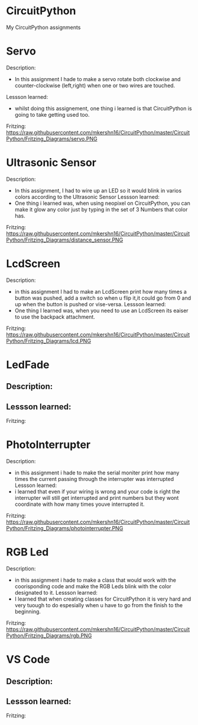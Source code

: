 # CircuitPython
My CircuitPython assignments

# Servo
Description:
- In this assignment I hade to make a servo rotate both clockwise and counter-clockwise (left,right) when one or two wires are touched.

Lessson learned:
- whilst doing this assignement, one thing i learned is that CircuitPython is going to take getting used too.

Fritzing:
https://raw.githubusercontent.com/mkershn16/CircuitPython/master/CircuitPython/Fritzing_Diagrams/servo.PNG
# Ultrasonic Sensor
Description:
- In this assignment, I had to wire up an LED so it would blink in varios colors according to the Ultrasonic Sensor
Lessson learned:
- One thing i learned was, when using neopixel on CircuitPython, you can make it glow any color just by typing in the set of 3 Numbers that color has.

Fritzing:
https://raw.githubusercontent.com/mkershn16/CircuitPython/master/CircuitPython/Fritzing_Diagrams/distance_sensor.PNG
# LcdScreen
Description:
- in this assignment I had to make an LcdScreen print how many times a button was pushed, add a switch so when u flip it,it could go from 0 and up when the button is pushed or vise-versa.
Lessson learned:
- One thing I learned was, when you need to use an LcdScreen its eaiser to use the backpack attachment.

Fritzing:
https://raw.githubusercontent.com/mkershn16/CircuitPython/master/CircuitPython/Fritzing_Diagrams/lcd.PNG
# LedFade
Description:
- 
Lessson learned:
-

Fritzing:

# PhotoInterrupter
Description:
- in this assignment i hade to make the serial moniter print how many times the current passing through the interrupter was interrupted
Lessson learned:
- i learned that even if your wiring is wrong and your code is right the interrupter will still get interrupted and print numbers but they wont coordinate with how many times youve interrupted it.

Fritzing:
https://raw.githubusercontent.com/mkershn16/CircuitPython/master/CircuitPython/Fritzing_Diagrams/photointerrupter.PNG
# RGB Led
Description:
- in this assignment i hade to make a class that would work with the coorisponding code and make the RGB Leds blink with the color designated to it.
Lessson learned:
- I learned that when creating classes for CircuitPython it is very hard and very tuough to do espesially when u have to go from the finish to the beginning.

Fritzing:
https://raw.githubusercontent.com/mkershn16/CircuitPython/master/CircuitPython/Fritzing_Diagrams/rgb.PNG

# VS Code
Description:
- 
Lessson learned:
-

Fritzing:

